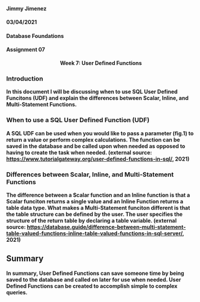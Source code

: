 #### Jimmy Jimenez
#### 03/04/2021  
#### Database Foundations
#### Assignment 07

<p align="center" font size="10"> <b>Week 7: User Defined Functions </p>

### Introduction
In this document I will be discussing when to use SQL User Defined Funcitons (UDF) and explain the differences between Scalar, Inline, and Multi-Statement Functions. 

### When to use a SQL User Defined Function (UDF)
A SQL UDF can be used when you would like to pass a parameter (fig.1) to return a value or perform
complex calculations. The function can be saved in the database and be called upon when needed as 
opposed to having to create the task when needed. (external source: https://www.tutorialgateway.org/user-defined-functions-in-sql/, 2021)

### Differences between Scalar, Inline, and Multi-Statement Functions
The difference between a Scalar function and an Inline function is that a Scalar funciton returns a single value and an Inline 
Function returns a table data type. 
What makes a Multi-Statement funciton different is that the table structure can be defined by the user. The user specifies the structure of the return table by declaring a table variable. (external source: https://database.guide/difference-between-multi-statement-table-valued-functions-inline-table-valued-functions-in-sql-server/, 2021)

## Summary
In summary, User Defined Functions can save someone time by being saved to the database and called on later for use when needed. User Defined Functions can be created to accomplish simple to complex queries. 
